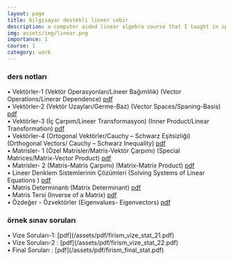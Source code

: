 ```yaml
---
layout: page
title: bilgisayar destekli lineer cebir
description: a computer aided linear algebra course that I taught in spring 2021, 2022 and 2023
img: assets/img/linear.png
importance: 1
course: 1 
category: work
---
```


<h3>ders notları</h3>

&#8226; Vektörler-1 (Vektör Operasyonları/Lineer Bağımlılık) (Vector Operations/Linerar Dependence)   [pdf](/assets/pdf/firism_lineer_cebir_vektörler_1.pdf)<br />
&#8226; Vektörler-2 (Vektör Uzayları/Germe-Baz) (Vector Spaces/Spaning-Basis) [pdf](/assets/pdf/firism_lineer_cebir_vektörler_2.pdf)<br />
&#8226; Vektörler-3 (İç Çarpım/Lineer Transformasyon) (Inner Product/Linear Transformation)   [pdf](/assets/pdf/firism_lineer_cebir_vektörler_3.pdf)<br />
&#8226; Vektörler-4 (Ortogonal Vektörler/Cauchy – Schwarz Eşitsizliği)  (Orthogonal Vectors/ Cauchy – Schwarz Inequality) [pdf](/assets/pdf/firism_lineer_cebir_vektörler_4.pdf)<br />
&#8226; Matrisler- 1 (Özel Matrisler/Matris-Vektör Çarpımı) (Special Matrices/Matrix-Vector Product) [pdf](/assets/pdf/firism_lineer_cebir_matrisler_1.pdf)<br />
&#8226; Matrisler- 2 (Matris-Matris Çarpımı) (Matrix-Matrix Product)   [pdf](/assets/pdf/firism_lineer_cebir_matrisler_2.pdf)<br />
&#8226; Lineer Denklem Sistemlerinin Çözümleri (Solving Systems of Linear Equations )  [pdf](/assets/pdf/firism_lineer_cebir_lds_çözümü.pdf)<br />
&#8226; Matris Determinantı (Matrix Determinant)   [pdf](/assets/pdf/firism_lineer_cebir_determinant.pdf)<br />
&#8226; Matris Tersi (Inverse of a Matrix) [pdf](/assets/pdf/firism_lineer_cebir_matris_tersi.pdf)<br />
&#8226; Özdeğer - Özvektörler (Eigenvalues- Eigenvectors)  [pdf](/assets/pdf/firism_lineer_cebir_özdeğer_özvektör.pdf)<br />



  

<h3>örnek sınav soruları</h3>
 &#8226; Vize Soruları-1: [pdf](/assets/pdf/firism_vize_stat_21.pdf) <br />
  &#8226; Vize Soruları-2 : [pdf](/assets/pdf/firism_vize_stat_22.pdf) <br />
   &#8226; Final Soruları : [pdf](/assets/pdf/firism_final_stat.pdf) <br />



  
